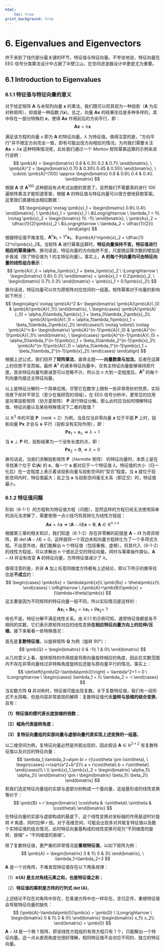```yaml
---
html:
    toc: true
print_background: true
---
```


# 6. Eigenvalues and Eigenvectors
终于来到了线代部分最关键的环节，特征值与特征向量。不夸张地说，特征向量在 EEG 信号分类算法设计中占据了半壁江山，在空间滤波器设计中更是尤为重要。

## 6.1 Introduction to Eigenvalues
### 6.1.1 特征值与特征向量的意义
对于给定矩阵 $\pmb{A}$ 与未知列向量 $\pmb{x}$ 的乘法，我们既可以将其视为一种投影（$\pmb{A}$ 为实对称矩阵），抑或是一种函数 $f(\pmb{x})$。总之，向量 $\pmb{Ax}$ 的结果往往是多种多样的，其中存在一部分特殊的 $\pmb{x}$，使得 $\pmb{Ax}$ 作用前后的方向平行，即：
$$
    \pmb{Ax} = \lambda \pmb{x}
    \tag{6-1-1}
$$


满足该方程的向量 $x$ 即为 $\pmb{A}$ 的特征向量，$\lambda$ 为特征值。值得注意的是，“方向平行”并不限定方向完全一致，即有可能出现方向相反的情况。为何我们需要关注 $\pmb{Ax} = \lambda\pmb{x}$ 这种特殊情况呢，此处我们通过一个 *Markov* 矩阵幂乘运算的示例来进行说明：
$$
    \pmb{A} = 
    \begin{bmatrix}
        0.8 & 0.3\\ 0.2 & 0.7\\
    \end{bmatrix}, \ 
    \pmb{A}^2 = 
    \begin{bmatrix}
        0.70 & 0.30\\ 0.45 & 0.55\\
    \end{bmatrix}, \ \cdots\ 
    \pmb{A}^{100} \approx 
    \begin{bmatrix}
        0.6 & 0.6\\ 0.4 & 0.4\\
    \end{bmatrix}
$$
根据 $\pmb{A}$ 求 $\pmb{A}^{100}$ 这种题目有点考试出题的意思了。显然我们不需要真的进行 100 遍矩阵乘法才能知道答案，根据 $\pmb{A}$ 的特征值与特征向量可以很方便地获取答案。这里我们直接给出相应数据：
$$
    \begin{align}
        \notag \pmb{x}_1 = 
        \begin{bmatrix}
            0.6\\ 0.4\\
        \end{bmatrix}, \ \pmb{Ax}_1 = \pmb{x}_1 \ &\Longrightarrow \ \lambda_1 = 1\\
        \notag \pmb{x}_2 = 
        \begin{bmatrix}
            1\\ -1\\
        \end{bmatrix}, \ \pmb{Ax}_2 = \dfrac{1}{2}\pmb{x}_2 \ &\Longrightarrow \ \lambda_2 = \dfrac{1}{2}\\
    \end{align}
$$
根据特征值不难发现，$\pmb{A}^n\pmb{x}_1 = 1^n\pmb{x}_1$、$\pmb{A}^n\pmb{x}_2 = \dfrac{1}{2^n}\pmb{x}_2$。当矩阵 $\pmb{A}$ 进行幂乘运算时，**特征向量保持不变，特征值进行相应的幂乘操作**。换句话说，特征向量的方向始终不变，尺度随运算次数的增加逐步衰减（除了特征值为 1 的主特征向量）。事实上，**$\pmb{A}$ 的每个列向量均可由特征向量的线性组合表示**：
$$
    \pmb{A}(:,i) = \alpha_i\pmb{x}_1 + \beta_i\pmb{x}_2 \ \Longrightarrow \ 
    \begin{bmatrix}
        0.8\\ 0.2\\
    \end{bmatrix} = \pmb{x}_1 + 0.2\pmb{x}_2, \ 
    \begin{bmatrix}
        0.7\\ 0.3\\
    \end{bmatrix} = \pmb{x}_1 + 0.1\pmb{x}_2\\
$$
换句话说，特征向量可以作为原矩阵对应空间的一组基。矩阵幂乘对于向量的影响如下所示：
$$
    \begin{align}
        \notag \pmb{A}^2 &= 
        \begin{bmatrix}
            \pmb{A}\pmb{A}(:,0) & \pmb{A}\pmb{A}(:,1)\\
        \end{bmatrix}, \ 
        \begin{cases}
            \pmb{A}\pmb{A}(:,0) = \alpha_0\lambda_1\pmb{x}_1 + \beta_0\lambda_2\pmb{x}_2\\
            \pmb{A}\pmb{A}(:,1) = \alpha_1\lambda_1\pmb{x}_1 + \beta_1\lambda_2\pmb{x}_2\\
        \end{cases}\\
        \notag \vdots\\
        \notag \pmb{A}^n &= 
        \begin{bmatrix}
            \pmb{A}^{n-1}\pmb{A}(:,0) & \pmb{A}^{n-1}\pmb{A}(:,1)\\
        \end{bmatrix}, \ 
        \begin{cases}
            \pmb{A}^{n-1}\pmb{A}(:,0) = \alpha_0\lambda_1^{n-1}\pmb{x}_1 + \beta_0\lambda_2^{n-1}\pmb{x}_2\\
            \pmb{A}^{n-1}\pmb{A}(:,1) = \alpha_1\lambda_1^{n-1}\pmb{x}_1 + \beta_1\lambda_2^{n-1}\pmb{x}_2\\
        \end{cases}
    \end{align}
$$
根据上述公式，我们绕开了**矩阵乘法**，直奔主题——**向量数乘与加法**。后者在运算上的优势不言而喻。最终 $\pmb{A}^n$ 的诸多特征向量中，仅有主特征向量能够保持原尺度，其余特征向量均衰减至可以忽略不计。所以当 $n$ 大到一定程度后，$\pmb{A}^n$ 的每个列向量均接近主特征向量。

以上是特征分解的一个简单应用。尽管它在数学上拥有一些非常奇妙的性质，实际场景下却并不常见（至少在我研究的领域）。在 EEG 信号分析中，更常见的应用是对某投影矩阵（协方差矩阵） $\pmb{P}$ 进行特征分解。那么此时应当如何理解特征值、特征向量以及某些特殊情况下二者的取值？

以 $\mathbb{R}^3$ 中的平面 $\pmb{P}$（$rank=2$）为例，当且仅当非零向量 $\pmb{x}$ 位于平面 $\pmb{P}$ 上时，投影向量 $\pmb{Px}$ 才会与 $\pmb{x}$ 平行（投影没有实际作用），即：
$$
    \pmb{Px}_1 = \pmb{x}_1, \ \Rightarrow \ \lambda = 1
$$
当 $\pmb{x} \perp \pmb{P}$ 时，投影结果为一个没有长度的点，即：
$$
    \pmb{Px}_2 = \pmb{0}, \ \Rightarrow \ \lambda = 0
$$
换句话说，当我们求解投影矩阵 $\pmb{P}$（*Hermitte* 矩阵） 的特征向量时，本质上是在寻找某个位于 $\pmb{C}(\pmb{A})$ 的 $\pmb{x}$，每一个 $\pmb{x}$ 都对应于一个特征值 $\lambda$。特征值的大小（归一化后）在一定程度上表示着该投影向量与投影空间的“契合”程度。当 $\pmb{x}$ 就位于投影空间内时，特征值最大；反之当 $\pmb{x}$ 与投影空间毫无关系（即正交）时，特征值最小。

### 6.1.2 特征值问题
形如（6-1-1）的方程称为特征值方程（问题），显然这样的方程已经无法使用简单的消元法求解了，需要使用一点小技巧将其转化为线性方程组：
$$
    \pmb{Ax} = \lambda\pmb{x} \ \Longrightarrow \ (\pmb{A}-\lambda\pmb{I})\pmb{x} = \pmb{0}, \ \pmb{A} \in \mathbb{R}^{n \times n}
    \tag{6-1-2}
$$
根据第三章的相关知识，我们知道（6-1-2）存在非零解的前提是 $\pmb{A}-\lambda\pmb{I}$ 为奇异矩阵，即 $\det\left(\pmb{A}-\lambda\pmb{I}\right)=0$。这样就将一个双边未知向量方程转化为了一个多项式方程。不出意外地，我们能解出 $n$ 个特征值（包括重根、虚根）。将其代入（6-1-2）的线性方程组，可以求解出 $n$ 个彼此正交的特征向量。同时与幂乘操作类似，$\pmb{A}-\lambda\pmb{I}$ 并没有改变 $\pmb{A}$ 的特征向量，方阵特征值减少了 $\lambda$。

值得注意的是，并非 $\pmb{A}$ 加上任意同维度方阵都有上述结论，即以下所示的推导往往是**不成立**的：
$$
    \begin{cases}
        \pmb{Ax} = \lambda\pmb{x}\\
        \pmb{Bx} = \theta\pmb{x}\\
    \end{cases} \ \nRightarrow \ (\pmb{A}+\pmb{B})\pmb{x} = (\lambda+\theta)\pmb{x}
$$
这主要是因为不同矩阵的特征向量一般不同，所以实际情况是这样的：
$$
    \pmb{Ax}_1 + \pmb{Bx}_2 = \lambda\pmb{x}_1 + \theta\pmb{x}_2 = \ ?
$$
啥也不是。特征分解不满足线性关系。由 6.1.1 的示例可知，通常特征值都是各不相同的实数，它们表示原矩阵对应的线性变换**在相应特征向量方向上的拉伸/压缩**。接下来看看一些特殊情况：

首先是**复数特征值**，以旋转矩阵 $\pmb{Q}$ 为例（旋转 90°）：
$$
    \pmb{Q} = 
    \begin{bmatrix}
        0 & -1\\ 1 & 0\\
    \end{bmatrix}
$$
从几何意义上看，旋转矩阵的作用就是将原向量旋转相应的角度，因此在实数范围内不存在非零向量经过非特殊角度旋转后还能与原向量平行的情况。事实上：
$$
    \det\left(\pmb{Q}-\lambda\pmb{I}\right) = \lambda^2+1 = 0 \ \Longrightarrow \
    \begin{cases}
        \lambda_1 = i\\ \lambda_2 = -i 
    \end{cases}
$$
当实数方阵 $\pmb{Q}$ 非对称时，特征值可能出现复数。关于复数特征值，我们有一段形式不太简略、但是内容非常直观的解释：复数特征值代表**旋转与放缩的结合变换**，且有：

**（1）特征值的模代表长度放缩的倍数**；

**（2）幅角代表旋转角度**；

**（3）复特征向量组的实部向量与虚部向量代表实现上述变换的一组基**。

以二维空间为例，复特征向量必然是共轭出现的，因此假设 $\pmb{A} \in \mathbb{R}^{2 \times 2}$ 有复数特征值以及对应的特征向量：
$$
    \lambda_1,\lambda_2=a\pm bi = r(\cos\theta \pm i\sin\theta), \
    \begin{cases}
        r=\sqrt{a^2+b^2}\\
        a = r\cos\theta\\
        b = r\sin\theta\\
    \end{cases}\\
    \ \\
    \pmb{x}_1,\pmb{x}_2 = 
    \begin{bmatrix}
        \alpha_1\\ \alpha_2\\
    \end{bmatrix} \pm i
    \begin{bmatrix}
        \beta_1\\ \beta_2\\
    \end{bmatrix}
$$
若我们选定特征向量组的实部与虚部分别构成一个基向量，这组基形成的线性变换等价于：
$$
    \pmb{B} = r
    \begin{bmatrix}
        \cos\theta & -\sin\theta\\
        \sin\theta & \cos\theta\\
    \end{bmatrix}
$$
在特征向量的实部与虚部构成的基底下，这个线性变换对坐标轴的作用是逆时针旋转 $\theta$ 角度、同时拉伸 $r$ 倍。对于高维空间，可能会出现多对共轭复特征值以及数个实特征值的组合情况，此时特征向量基构成的线性变换可视为“不同维度的旋转、放缩” + “不同维度的放缩”。

除了复数特征值，更严重的异常情况是**重根特征值**。以如下矩阵为例：
$$
    \pmb{A} = 
    \begin{bmatrix}
        3 & 1\\ 0 & 3\\
    \end{bmatrix}, \ \lambda_1=\lambda_2=3
$$
$\pmb{A}$ 是一个对角阵，不难发现特征值存在以下两条规律：

（1）**$tr(\pmb{A})$ 是主对角线元素之和，也是特征值之和**；

（2）**特征值的乘积是方阵的行列式 $\det(\pmb{A})$**。

上述结论不仅在对角阵中存在，在普通方阵中也一样存在。言归正传，重根特征值会导致特征向量的缺失：
$$
    (\pmb{A}-\lambda\pmb{I})\pmb{x} = \pmb{0} \ \Longrightarrow \ 
    \begin{bmatrix}
        0 & 1\\ 0 & 0\\
    \end{bmatrix}
    \begin{bmatrix}
        x_1\\ x_2\\
    \end{bmatrix} = \pmb{0}
$$
$\pmb{A}-\lambda\pmb{I}$ 是一个秩 1 矩阵，即该线性方程组的有效方程只有 1 个，只能解出一个特征向量。这一点从直观角度也很好理解，相同特征值不会对应不同的、独立的特征向量。